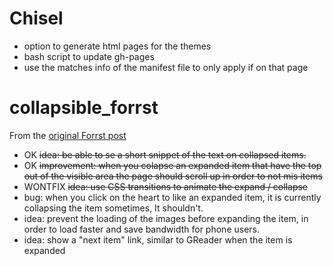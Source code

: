 # Chisel
* option to generate html pages for the themes
* bash script to update gh-pages
* use the matches info of the manifest file to only apply if on that page

# collapsible_forrst
From the [original Forrst post](http://forrst.com/posts/Colapsable_Forrst_Timeline_experimental_mod-L55)

* OK <s>idea: be able to se a short snippet of the text on collapsed items.</s>
* OK <s>improvement: when you colapse an expanded item that have the top out of the visible area the page should scroll up in order to not mis items</s>
* WONTFIX <s>idea: use CSS transitions to animate the expand / collapse</s>
* bug: when you click on the heart to like an expanded item, it is currently collapsing the item sometimes, It shouldn't.
* idea: prevent the loading of the images before expanding the item, in order to load faster and save bandwidth for phone users.
* idea: show a "next item" link, similar to GReader when the item is expanded